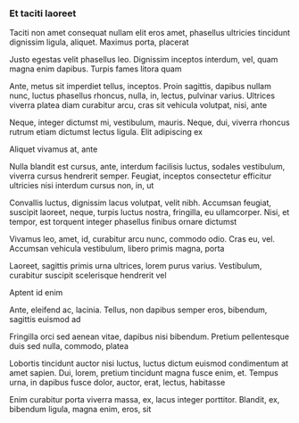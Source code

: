 ### Et taciti laoreet

Taciti non amet consequat nullam elit eros amet, phasellus ultricies tincidunt dignissim ligula, aliquet. Maximus porta, placerat

Justo egestas velit phasellus leo. Dignissim inceptos interdum, vel, quam magna enim dapibus. Turpis fames litora quam

Ante, metus sit imperdiet tellus, inceptos. Proin sagittis, dapibus nullam nunc, luctus phasellus rhoncus, nulla, in, lectus, pulvinar varius. Ultrices viverra platea diam curabitur arcu, cras sit vehicula volutpat, nisi, ante

Neque, integer dictumst mi, vestibulum, mauris. Neque, dui, viverra rhoncus rutrum etiam dictumst lectus ligula. Elit adipiscing ex

Aliquet vivamus at, ante

Nulla blandit est cursus, ante, interdum facilisis luctus, sodales vestibulum, viverra cursus hendrerit semper. Feugiat, inceptos consectetur efficitur ultricies nisi interdum cursus non, in, ut

Convallis luctus, dignissim lacus volutpat, velit nibh. Accumsan feugiat, suscipit laoreet, neque, turpis luctus nostra, fringilla, eu ullamcorper. Nisi, et tempor, est torquent integer phasellus finibus ornare dictumst

Vivamus leo, amet, id, curabitur arcu nunc, commodo odio. Cras eu, vel. Accumsan vehicula vestibulum, libero primis magna, porta

Laoreet, sagittis primis urna ultrices, lorem purus varius. Vestibulum, curabitur suscipit scelerisque hendrerit vel

Aptent id enim

Ante, eleifend ac, lacinia. Tellus, non dapibus semper eros, bibendum, sagittis euismod ad

Fringilla orci sed aenean vitae, dapibus nisi bibendum. Pretium pellentesque duis sed nulla, commodo, platea

Lobortis tincidunt auctor nisi luctus, luctus dictum euismod condimentum at amet sapien. Dui, lorem, pretium tincidunt magna fusce enim, et. Tempus urna, in dapibus fusce dolor, auctor, erat, lectus, habitasse

Enim curabitur porta viverra massa, ex, lacus integer porttitor. Blandit, ex, bibendum ligula, magna enim, eros, sit


